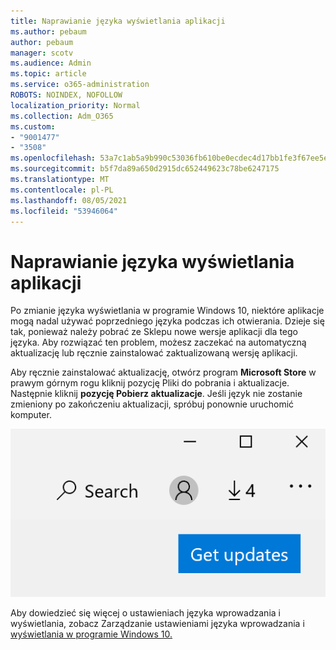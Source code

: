 ```yaml
---
title: Naprawianie języka wyświetlania aplikacji
ms.author: pebaum
author: pebaum
manager: scotv
ms.audience: Admin
ms.topic: article
ms.service: o365-administration
ROBOTS: NOINDEX, NOFOLLOW
localization_priority: Normal
ms.collection: Adm_O365
ms.custom:
- "9001477"
- "3508"
ms.openlocfilehash: 53a7c1ab5a9b990c53036fb610be0ecdec4d17bb1fe3f67ee5e6e2e0028cb55d
ms.sourcegitcommit: b5f7da89a650d2915dc652449623c78be6247175
ms.translationtype: MT
ms.contentlocale: pl-PL
ms.lasthandoff: 08/05/2021
ms.locfileid: "53946064"
---
```

# <a name="fix-the-display-language-of-apps"></a>Naprawianie języka wyświetlania aplikacji

Po zmianie języka wyświetlania w programie Windows 10, niektóre aplikacje mogą nadal używać poprzedniego języka podczas ich otwierania. Dzieje się tak, ponieważ należy pobrać ze Sklepu nowe wersje aplikacji dla tego języka. Aby rozwiązać ten problem, możesz zaczekać na automatyczną aktualizację lub ręcznie zainstalować zaktualizowaną wersję aplikacji.

Aby ręcznie zainstalować aktualizację, otwórz program  **Microsoft Store** w prawym górnym rogu kliknij pozycję Pliki do pobrania i aktualizacje. Następnie kliknij **pozycję Pobierz aktualizacje**. Jeśli język nie zostanie zmieniony po zakończeniu aktualizacji, spróbuj ponownie uruchomić komputer.

![Pobierz aktualizacje.](media/get-updates.png)

Aby dowiedzieć się więcej o ustawieniach języka wprowadzania i wyświetlania, zobacz Zarządzanie ustawieniami języka wprowadzania i [wyświetlania w programie Windows 10.](https://support.microsoft.com/help/4027670/windows-10-add-and-switch-input-and-display-language-preferences)
